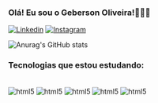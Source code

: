 
### Olá! Eu sou o Geberson Oliveira!🙋🏻‍♂️

[![Linkedin](https://img.shields.io/badge/LinkedIn-0077B5?style=for-the-badge&logo=linkedin&logoColor=white)](https://www.linkedin.com/in/g%C3%A9berson-oliveira-lopes-a59821228/)
[![Instagram](https://img.shields.io/badge/Instagram-E4405F?style=for-the-badge&logo=instagram&logoColor=white)](https://www.instagram.com/geberson16?igsh=b2h5b3Y4eHNnODRk)



![Anurag's GitHub stats](https://github-readme-stats.vercel.app/api?username=Geberson16&show_icons=true&theme=dracula)



### Tecnologias que estou estudando:

<div style="display: incline_block"><br/>
    <img align="center" alt="html5" src="https://img.shields.io/badge/HTML5-E34F26?style=for-the-badge&logo=html5&logoColor=white"/>
    <img align="center" alt="html5" src="https://img.shields.io/badge/CSS3-1572B6?style=for-the-badge&logo=css3&logoColor=white"/>
    <img align="center" alt="html5" src="https://img.shields.io/badge/JavaScript-323330?style=for-the-badge&logo=javascript&logoColor=F7DF1E"/>
    <img align="center" alt="html5" src="https://img.shields.io/badge/MongoDB-4EA94B?style=for-the-badge&logo=mongodb&logoColor=white"/>
    <img align="center" alt="html5" src="https://img.shields.io/badge/MySQL-00000F?style=for-the-badge&logo=mysql&logoColor=white"/>







    

</div>








